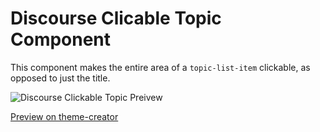 # Discourse Clicable Topic Component
This component makes the entire area of a `topic-list-item` clickable, as opposed to just the title.

![Discourse Clickable Topic Preivew](https://github.com/discourse/discourse-clickable-topic/assets/17474474/720acb71-b283-4a3a-ad98-39a0d502ca1e)

[Preview on theme-creator](https://theme-creator.discourse.org/theme/jordan.vidrine/clickable-topic)
